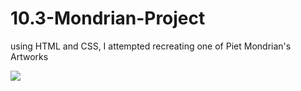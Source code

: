 # 10.3-Mondrian-Project
<p> using HTML and CSS, I attempted recreating one of Piet Mondrian's Artworks</p>

<img src="./10.3-Mondrian-Project/goal.png">

